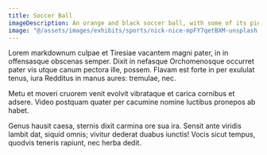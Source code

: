 ```yaml
---
title: Soccer Ball
imageDescription: An orange and black soccer ball, with some of its pieces torn or separating.
image: "@/assets/images/exhibits/sports/nick-nice-mpFY7qetBXM-unsplash.jpg"
---
```


Lorem markdownum culpae et Tiresiae vacantem magni pater, in in offensasque
obscenas semper. Dixit in nefasque Orchomenosque occurret pater vis utque canum
pectora ille, possem. Flavam est forte in per exululat tenus, iura Redditus in
manus aures: tremulae, nec.

Metu et moveri cruorem venit evolvit vibrataque et carica cornibus et adsere.
Video postquam quater per cacumine nomine luctibus pronepos ab habet.

Genus hausit caesa, sternis dixit carmina ore sua ira. Sensit ante viridis
lambit dat, siquid omnis; vivitur dederat duabus iunctis! Vocis sicut tempus,
quodvis teneris rapiunt, nec herba dedit.
